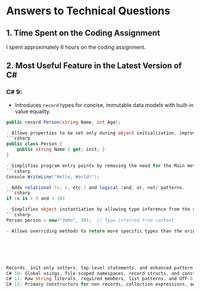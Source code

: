 # Answers to Technical Questions

## 1. Time Spent on the Coding Assignment
I spent approximately 6 hours on the coding assignment. 

## 2. Most Useful Feature in the Latest Version of C#
### C# 9: 
- Introduces `record` types for concise, immutable data models with built-in value equality.
```csharp
public record Person(string Name, int Age);

- Allows properties to be set only during object initialization, improving immutability.
```csharp
public class Person {
    public string Name { get; init; }
}

- Simplifies program entry points by removing the need for the Main method.
```csharp
Console.WriteLine("Hello, World!");

- Adds relational (<, >, etc.) and logical (and, or, not) patterns.
```csharp
if (x is > 0 and < 10)

- Simplifies object instantiation by allowing type inference from the context.
```csharp
Person person = new("John", 30);  // Type inferred from context

- Allows overriding methods to return more specific types than the original method signature.






Records, init-only setters, top-level statements, and enhanced pattern matching.
C# 10: Global usings, file-scoped namespaces, record structs, and constant interpolated strings.
C# 11: Raw string literals, required members, list patterns, and UTF-8 string literals.
C# 12: Primary constructors for non-records, collection expressions, and enhanced switch expressions.

